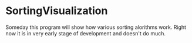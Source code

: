 # SortingVisualization

Someday this program will show how various sorting alorithms work. Right now it is in very early stage of development and doesn't do much.
